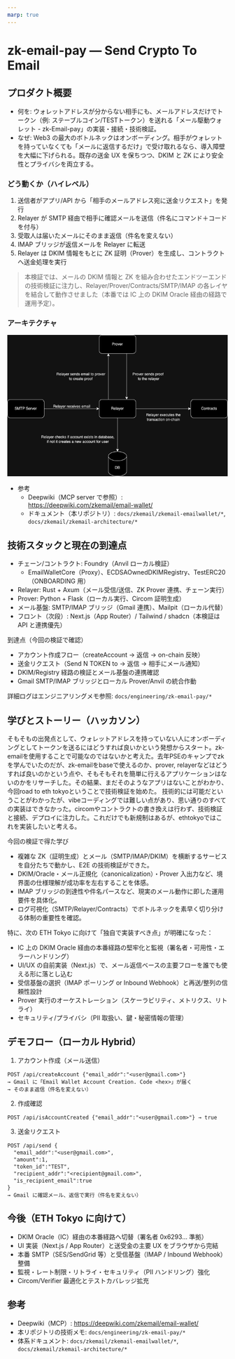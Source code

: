 ```yaml
---
marp: true
---
```


# zk-email-pay — Send Crypto To Email

## プロダクト概要

- 何を: ウォレットアドレスが分からない相手にも、メールアドレスだけでトークン（例: ステーブルコイン/TESTトークン）を送れる「メール駆動ウォレット - zk-Email-pay」の実装・接続・技術検証。
- なぜ: Web3 の最大のボトルネックはオンボーディング。相手がウォレットを持っていなくても「メールに返信するだけ」で受け取れるなら、導入障壁を大幅に下げられる。既存の送金 UX を保ちつつ、DKIM と ZK により安全性とプライバシを両立する。

### どう動くか（ハイレベル）
1. 送信者がアプリ/API から「相手のメールアドレス宛に送金リクエスト」を発行
2. Relayer が SMTP 経由で相手に確認メールを送信（件名にコマンド＋コードを付与）
3. 受取人は届いたメールにそのまま返信（件名を変えない）
4. IMAP ブリッジが返信メールを Relayer に転送
5. Relayer は DKIM 情報をもとに ZK 証明（Prover）を生成し、コントラクトへ送金処理を実行

> 本検証では、メールの DKIM 情報と ZK を組み合わせたエンドツーエンドの技術検証に注力し、Relayer/Prover/Contracts/SMTP/IMAP の各レイヤを結合して動作させました（本番では IC 上の DKIM Oracle 経由の経路で運用予定）。

### アーキテクチャ

![Relayer Infrastructure](../../../email-wallet/docs/images/RelayerInfra.png)

- 参考
  - Deepwiki（MCP server で参照）: https://deepwiki.com/zkemail/email-wallet/
  - ドキュメント（本リポジトリ）: `docs/zkemail/zkemail-emailwallet/*`, `docs/zkemail/zkemail-architecture/*`

## 技術スタックと現在の到達点

- チェーン/コントラクト: Foundry（Anvil ローカル検証）
  - EmailWalletCore（Proxy）、ECDSAOwnedDKIMRegistry、TestERC20（ONBOARDING 用）
- Relayer: Rust + Axum（メール受信/送信、ZK Prover 連携、チェーン実行）
- Prover: Python + Flask（ローカル実行、Circom 証明生成）
- メール基盤: SMTP/IMAP ブリッジ（Gmail 連携）、Mailpit（ローカル代替）
- フロント（次段）: Next.js（App Router）/ Tailwind / shadcn（本検証は API と連携優先）

到達点（今回の検証で確認）
- アカウント作成フロー（createAccount → 返信 → on-chain 反映）
- 送金リクエスト（Send N TOKEN to <email> → 返信 → 相手にメール通知）
- DKIM/Registry 経路の検証とメール基盤の連携確認
- Gmail SMTP/IMAP ブリッジとローカル Prover/Anvil の統合作動

詳細ログはエンジニアリングメモ参照: `docs/engineering/zk-email-pay/*`

## 学びとストーリー（ハッカソン）

そもそもの出発点として、ウォレットアドレスを持っていない人にオンボーディングとしてトークンを送るにはどうすれば良いかという発想からスタート。zk-emailを使用することで可能なのではないかと考えた。去年PSEのキャンプでzkを学んでいたのだが、zk-emailをbaseで使えるのか、prover, relayerなどはどうすれば良いのかという点や、そもそもそれを簡単に行えるアプリケーションはないのかをリサーチした。その結果、まだそのようなアプリはないことがわかり、今回road to eth tokyoということで技術検証を始めた。 技術的には可能だということがわかったが、vibeコーディングでは難しい点があり、思い通りのすべての実装はできなかった。circomやコントラクトの書き換えは行わず、技術検証と接続、デプロイに注力した。これだけでも新規制はあるが、ethtokyoではこれを実装したいと考える。

今回の検証で得た学び
- 複雑な ZK（証明生成）とメール（SMTP/IMAP/DKIM）を横断するサービスを自分たちで動かし、E2E の技術検証ができた。
- DKIM/Oracle・メール正規化（canonicalization）・Prover 入出力など、境界面の仕様理解が成功率を左右することを体感。
- IMAP ブリッジの到達性や件名パースなど、現実のメール動作に即した運用要件を具体化。
- ログ可視化（SMTP/Relayer/Contracts）でボトルネックを素早く切り分ける体制の重要性を確認。

特に、次の ETH Tokyo に向けて「独自で実装すべき点」が明確になった：
- IC 上の DKIM Oracle 経由の本番経路の堅牢化と監視（署名者・可用性・エラーハンドリング）
- UI/UX の自前実装（Next.js）で、メール返信ベースの主要フローを誰でも使える形に落とし込む
- 受信基盤の選択（IMAP ポーリング or Inbound Webhook）と再送/整列の信頼性設計
- Prover 実行のオーケストレーション（スケーラビリティ、メトリクス、リトライ）
- セキュリティ/プライバシ（PII 取扱い、鍵・秘密情報の管理）

## デモフロー（ローカル Hybrid）

1) アカウント作成（メール送信）
```
POST /api/createAccount {"email_addr":"<user@gmail.com>"}
→ Gmail に「Email Wallet Account Creation. Code <hex>」が届く
→ そのまま返信（件名を変えない）
```

2) 作成確認
```
POST /api/isAccountCreated {"email_addr":"<user@gmail.com>"} → true
```

3) 送金リクエスト
```
POST /api/send {
  "email_addr":"<user@gmail.com>",
  "amount":1,
  "token_id":"TEST",
  "recipient_addr":"<recipient@gmail.com>",
  "is_recipient_email":true
}
→ Gmail に確認メール、返信で実行（件名を変えない）
```

## 今後（ETH Tokyo に向けて）

- DKIM Oracle（IC）経由の本番経路へ切替（署名者 0x6293… 準拠）
- UI 実装（Next.js / App Router）と送受金の主要 UX をブラウザから完結
- 本番 SMTP（SES/SendGrid 等）と受信基盤（IMAP / Inbound Webhook）整備
- 監視・レート制限・リトライ・セキュリティ（PII ハンドリング）強化
- Circom/Verifier 最適化とテストカバレッジ拡充

## 参考

- Deepwiki（MCP）: https://deepwiki.com/zkemail/email-wallet/
- 本リポジトリの技術メモ: `docs/engineering/zk-email-pay/*`
- 体系ドキュメント: `docs/zkemail/zkemail-emailwallet/*`, `docs/zkemail/zkemail-architecture/*`
